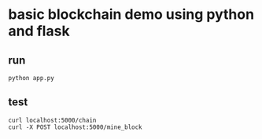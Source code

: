 # basic blockchain demo using python and flask

## run
    python app.py

## test
    curl localhost:5000/chain
    curl -X POST localhost:5000/mine_block